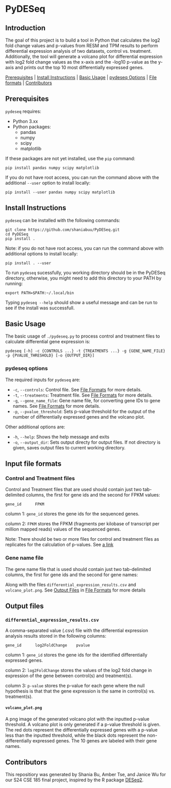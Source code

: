 # PyDESeq

## Introduction
The goal of this project is to build a tool in Python that calculates the log2 fold change values and p-values from RESM and TPM results to perform differential expression analysis of two datasets, control vs. treatment. Additionally, the tool will generate a volcano plot for differential expression with log2 fold change values as the x-axis and the -log10 p-value as the y-axis and prints out the top 10 most differentially expressed genes. 

[Prerequisites](#prerequisites) | [Install Instructions](#install) | [Basic Usage](#usage) | [pydeseq Options](#options) | [File formats](#format) | [Contributors](#credit)
<a name="prerequisites"></a>
## Prerequisites
`pydeseq` requires:
- Python 3.xx
- Python packages:
  - pandas
  - numpy
  - scipy
  - matplotlib

If these packages are not yet installed, use the `pip` command:
```
pip install pandas numpy scipy matplotlib
```
If you do not have root access, you can run the command above with the additional `--user` option to install locally:  
```
pip install --user pandas numpy scipy matplotlib
```

<a name="install"></a>
## Install Instructions

`pydeseq` can be installed with the following commands:
```
git clone https://github.com/shaniabuu/PyDESeq.git
cd PyDESeq
pip install .
```
Note: if you do not have root access, you can run the command above with additional options to install locally:
```
pip install . --user
```
To run `pydeseq` sucessfully, you working directory should be in the PyDESeq directory, otherwise, you might need to add this directory to your PATH by running:
```
export PATH=$PATH:~/.local/bin
```
Typing `pydeseq --help` should show a useful message and can be run to see if the install was successfull. 

<a name="usage"></a>
## Basic Usage
The basic usage of `./pydeseq.py` to process control and treatment files to calculate differential gene expression is:
```
pydeseq [-h] -c {CONTROLS ...} -t {TREATMENTS ...} -g {GENE_NAME_FILE} -p {PVALUE_THRESHOLD} [-o {OUTPUT_DIR}]
```
### pydeseq options
The required inputs for `pydeseq` are:
- `-c`, `--controls`: Control file. See [File Formats](#file-formats) for more details.
- `-t`, `--treatments`: Treatment file. See [File Formats](#file-formats) for more details.
- `-g`, `--gene_name_file`: Gene name file, for converting gene IDs to gene names. See [File Formats](#file-formats) for more details.
- `-p`, `--pvalue_threshold`: Sets p-value threshold for the output of the number of differentially expressed genes and the volcano plot.

Other additional options are:
- `-h`, `--help`: Shows the help message and exits
- `-o`, `--output_dir`: Sets output directy for output files. If not directory is given, saves output files to current working directory. 

<a name="format"></a>
## Input file formats

### Control and Treatment files
Control and Treatment files that are used should contain just two tab-delimited columns, the first for gene ids and the second for FPKM values:
```
gene_id      FPKM
```
column 1: `gene_id` stores the gene ids for the sequenced genes.

column 2: `FPKM` stores the FPKM (fragments per kilobase of transcript per million mapped reads) values of the sequenced genes.

Note: There should be two or more files for control and treatment files as replicates for the calculation of p-values.
See [a link]()

### Gene name file
The gene name file that is used should contain just two tab-delimited columns, the first for gene ids and the second for gene names:

Along with the files `differential_expression_results.csv` and `volcano_plot.png`. See [Output Files](#output-files) in [File Formats](#file-formats) for more details

<a name="output"></a>
## Output files
### `differential_expression_results.csv`
A comma-separated value (.csv) file with the differential expression analysis results stored in the following columns:
```
gene_id      log2FoldChange    pvalue
```
column 1: `gene_id` stores the gene ids for the identified differentially expressed genes.

column 2: `log2FoldChange` stores the values of the log2 fold change in expression of the gene between control(s) and treatment(s).

column 3: `p-value` stores the p-value for each gene where the null hypothesis is that that the gene expression is the same in control(s) vs. treatment(s). 

#### `volcano_plot.png`
A png image of the generated volcano plot with the inputted p-value threshold. A volcano plot is only generated if a p-value threshold is given. The red dots represent the differentially expressed genes with a p-value less than the inputted threshold, while the black dots represent the non-differentially expressed genes. The 10 genes are labeled with their gene names. 


<a name="credit"></a>
## Contributors
This repositiory was generated by Shania Bu, Amber Tse, and Janice Wu for our S24 CSE 185 final project, inspired by the R package [DESeq2](https://bioconductor.org/packages/release/bioc/html/DESeq2.html). 
